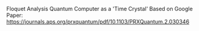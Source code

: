 Floquet Analysis
Quantum Computer as a 'Time Crystal' 
Based on Google Paper: https://journals.aps.org/prxquantum/pdf/10.1103/PRXQuantum.2.030346 
